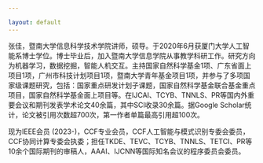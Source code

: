```yaml
---

layout: default 
---
```



张佳，暨南大学信息科学技术学院讲师，硕导。于2020年6月获厦门大学人工智能系博士学位。博士毕业后，加入暨南大学信息学院从事教学科研工作。研究方向为机器学习，数据挖掘，智能人机交互。主持国家自然科学基金1项、广东省面上项目1项，广州市科技计划项目1项，暨南大学青年基金项目1项，并参与了多项国家级课题研究，包括：国家重点研发计划子课题，国家自然科学基金联合基金重点项目，国家自然科学基金面上项目等。在IJCAI、TCYB、TNNLS、PR等国内外重要会议和期刊发表学术论文40余篇，其中SCI收录30余篇。据Google Scholar统计，论文被引用次数超700次，第一作者单篇最高引用超100次。

现为IEEE会员 (2023-)，CCF专业会员，CCF人工智能与模式识别专委会委员，CCF协同计算专委会执委；担任TKDE、TEVC、TCYB、TNNLS、TETCI、PR等10余个国际期刊的审稿人，AAAI、IJCNN等国际知名会议的程序委员会委员。
